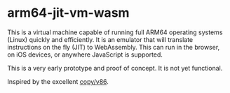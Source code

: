 # arm64-jit-vm-wasm

This is a virtual machine capable of running full ARM64 operating systems (Linux) quickly and efficiently. It is an emulator that will translate instructions on the fly (JIT) to WebAssembly. This can run in the browser, on iOS devices, or anywhere JavaScript is supported.

This is a very early prototype and proof of concept. It is not yet functional.

Inspired by the excellent [copy/v86](https://github.com/copy/v86).
